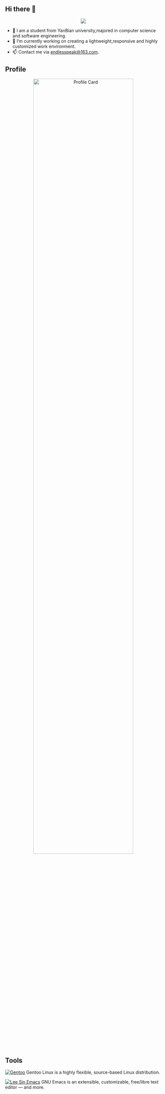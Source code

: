 ## Hi there 👋

<!--
**EndlessPeak/endlesspeak** is a ✨ _special_ ✨ repository because its `README.md` (this file) appears on your GitHub profile.

Here are some ideas to get you started:

- 🔭 I’m currently working on ...
- 🌱 I’m currently learning ...
- 👯 I’m looking to collaborate on ...
- 🤔 I’m looking for help with ...
- 💬 Ask me about ...
- 📫 How to reach me: ...
- 😄 Pronouns: ...
- ⚡ Fun fact: ...
-->
<p align="center">
  <img src="https://github-readme-stats.vercel.app/api?username=endlesspeak&show_icons=true&hide_border=false" 
  sytle="transform:scale(2,2);">
</p>

- 🔭 I am a student from YanBian university,majored in computer science and software engineering.
- 🌱 I’m currently working on creating a lightweight,responsive and highly customized work environment.
- 📫 Contact me via endlesspeak@163.com.

## Profile

<p align="center">
  <img src="https://s1.ax1x.com/2022/08/15/vajwwj.png" width="80%" title="Profile Card" style="border-radius:25px;">
</p>

## Tools

[![Gentoo](https://img.shields.io/badge/Gentoo-Linux-purple?style=flat-square&logo=Gentoo)](https://www.gentoo.org/) Gentoo Linux is a highly flexible, source-based Linux distribution.

[![Lee Sin Emacs](https://img.shields.io/badge/Emacs-Lee%20Sin-blue?style=flat-square&logo=Gnu%20emacs&logoColor=white)](https://github.com/EndlessPeak/.emacs.d/) GNU Emacs is an extensible, customizable, free/libre text editor — and more.
